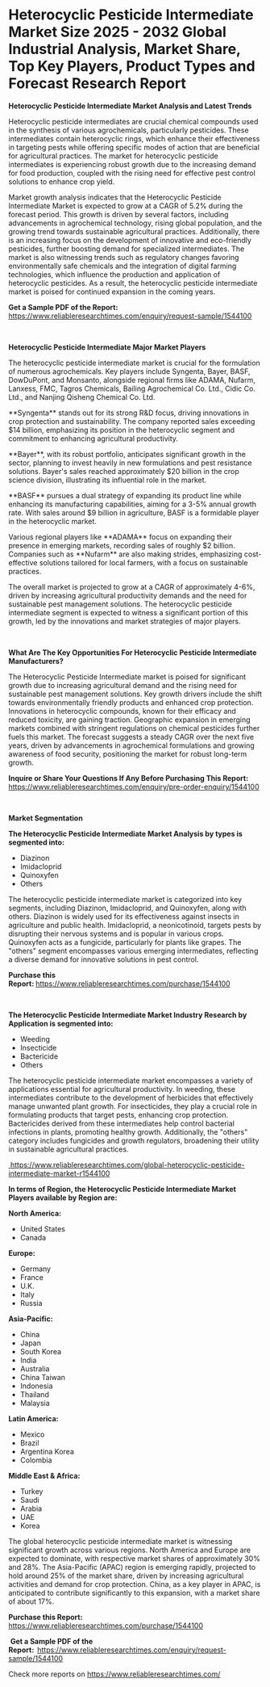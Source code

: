 <p><h1>Heterocyclic Pesticide Intermediate Market Size 2025 - 2032 Global Industrial Analysis, Market Share, Top Key Players, Product Types and Forecast Research Report</h1></p><p><strong>Heterocyclic Pesticide Intermediate Market Analysis and Latest Trends</strong></p>
<p><p>Heterocyclic pesticide intermediates are crucial chemical compounds used in the synthesis of various agrochemicals, particularly pesticides. These intermediates contain heterocyclic rings, which enhance their effectiveness in targeting pests while offering specific modes of action that are beneficial for agricultural practices. The market for heterocyclic pesticide intermediates is experiencing robust growth due to the increasing demand for food production, coupled with the rising need for effective pest control solutions to enhance crop yield.</p><p>Market growth analysis indicates that the Heterocyclic Pesticide Intermediate Market is expected to grow at a CAGR of 5.2% during the forecast period. This growth is driven by several factors, including advancements in agrochemical technology, rising global population, and the growing trend towards sustainable agricultural practices. Additionally, there is an increasing focus on the development of innovative and eco-friendly pesticides, further boosting demand for specialized intermediates. The market is also witnessing trends such as regulatory changes favoring environmentally safe chemicals and the integration of digital farming technologies, which influence the production and application of heterocyclic pesticides. As a result, the heterocyclic pesticide intermediate market is poised for continued expansion in the coming years.</p></p>
<p><strong>Get a Sample PDF of the Report:&nbsp;</strong> <a href="https://www.reliableresearchtimes.com/enquiry/request-sample/1544100?utm_campaign=3287&utm_medium=2&utm_source=Github&utm_content=ia&utm_term=02042025&utm_id=heterocyclic-pesticide-intermediate">https://www.reliableresearchtimes.com/enquiry/request-sample/1544100</a></p>
<p>&nbsp;</p>
<p><strong>Heterocyclic Pesticide Intermediate Major Market Players</strong></p>
<p><p>The heterocyclic pesticide intermediate market is crucial for the formulation of numerous agrochemicals. Key players include Syngenta, Bayer, BASF, DowDuPont, and Monsanto, alongside regional firms like ADAMA, Nufarm, Lanxess, FMC, Tagros Chemicals, Bailing Agrochemical Co. Ltd., Cidic Co. Ltd., and Nanjing Qisheng Chemical Co. Ltd.</p><p>**Syngenta** stands out for its strong R&D focus, driving innovations in crop protection and sustainability. The company reported sales exceeding $14 billion, emphasizing its position in the heterocyclic segment and commitment to enhancing agricultural productivity.</p><p>**Bayer**, with its robust portfolio, anticipates significant growth in the sector, planning to invest heavily in new formulations and pest resistance solutions. Bayer's sales reached approximately $20 billion in the crop science division, illustrating its influential role in the market.</p><p>**BASF** pursues a dual strategy of expanding its product line while enhancing its manufacturing capabilities, aiming for a 3-5% annual growth rate. With sales around $9 billion in agriculture, BASF is a formidable player in the heterocyclic market.</p><p>Various regional players like **ADAMA** focus on expanding their presence in emerging markets, recording sales of roughly $2 billion. Companies such as **Nufarm** are also making strides, emphasizing cost-effective solutions tailored for local farmers, with a focus on sustainable practices.</p><p>The overall market is projected to grow at a CAGR of approximately 4-6%, driven by increasing agricultural productivity demands and the need for sustainable pest management solutions. The heterocyclic pesticide intermediate segment is expected to witness a significant portion of this growth, led by the innovations and market strategies of major players.</p></p>
<p>&nbsp;</p>
<p><strong>What Are The Key Opportunities For Heterocyclic Pesticide Intermediate Manufacturers?</strong></p>
<p><p>The Heterocyclic Pesticide Intermediate market is poised for significant growth due to increasing agricultural demand and the rising need for sustainable pest management solutions. Key growth drivers include the shift towards environmentally friendly products and enhanced crop protection. Innovations in heterocyclic compounds, known for their efficacy and reduced toxicity, are gaining traction. Geographic expansion in emerging markets combined with stringent regulations on chemical pesticides further fuels this market. The forecast suggests a steady CAGR over the next five years, driven by advancements in agrochemical formulations and growing awareness of food security, positioning the market for robust long-term growth.</p></p>
<p><strong>Inquire or Share Your Questions If Any Before Purchasing This Report:</strong> <a href="https://www.reliableresearchtimes.com/enquiry/pre-order-enquiry/1544100?utm_campaign=3287&utm_medium=2&utm_source=Github&utm_content=ia&utm_term=02042025&utm_id=heterocyclic-pesticide-intermediate">https://www.reliableresearchtimes.com/enquiry/pre-order-enquiry/1544100</a></p>
<p>&nbsp;</p>
<p><strong>Market Segmentation</strong></p>
<p><strong>The Heterocyclic Pesticide Intermediate Market Analysis by types is segmented into:</strong></p>
<p><ul><li>Diazinon</li><li>Imidacloprid</li><li>Quinoxyfen</li><li>Others</li></ul></p>
<p><p>The heterocyclic pesticide intermediate market is categorized into key segments, including Diazinon, Imidacloprid, and Quinoxyfen, along with others. Diazinon is widely used for its effectiveness against insects in agriculture and public health. Imidacloprid, a neonicotinoid, targets pests by disrupting their nervous systems and is popular in various crops. Quinoxyfen acts as a fungicide, particularly for plants like grapes. The "others" segment encompasses various emerging intermediates, reflecting a diverse demand for innovative solutions in pest control.</p></p>
<p><strong>Purchase this Report:&nbsp;</strong><a href="https://www.reliableresearchtimes.com/purchase/1544100?utm_campaign=3287&utm_medium=2&utm_source=Github&utm_content=ia&utm_term=02042025&utm_id=heterocyclic-pesticide-intermediate">https://www.reliableresearchtimes.com/purchase/1544100</a></p>
<p>&nbsp;</p>
<p><strong>The Heterocyclic Pesticide Intermediate Market Industry Research by Application is segmented into:</strong></p>
<p><ul><li>Weeding</li><li>Insecticide</li><li>Bactericide</li><li>Others</li></ul></p>
<p><p>The heterocyclic pesticide intermediate market encompasses a variety of applications essential for agricultural productivity. In weeding, these intermediates contribute to the development of herbicides that effectively manage unwanted plant growth. For insecticides, they play a crucial role in formulating products that target pests, enhancing crop protection. Bactericides derived from these intermediates help control bacterial infections in plants, promoting healthy growth. Additionally, the "others" category includes fungicides and growth regulators, broadening their utility in sustainable agricultural practices.</p></p>
<p><a href="https://www.reliableresearchtimes.com/global-heterocyclic-pesticide-intermediate-market-r1544100?utm_campaign=3287&utm_medium=2&utm_source=Github&utm_content=ia&utm_term=02042025&utm_id=heterocyclic-pesticide-intermediate">&nbsp;https://www.reliableresearchtimes.com/global-heterocyclic-pesticide-intermediate-market-r1544100</a></p>
<p><strong>In terms of Region, the Heterocyclic Pesticide Intermediate Market Players available by Region are:</strong></p>
<p>
    <p> <strong> North America: </strong>
        <ul>
            <li>United States</li>
            <li>Canada</li>
        </ul>
        </p> 
    <p> <strong> Europe: </strong>
        <ul>
            <li>Germany</li>
            <li>France</li>
            <li>U.K.</li>
            <li>Italy</li>
            <li>Russia</li>
        </ul>
        </p> 
    <p> <strong> Asia-Pacific: </strong>
        <ul>
            <li>China</li>
            <li>Japan</li>
            <li>South Korea</li>
            <li>India</li>
            <li>Australia</li>
            <li>China Taiwan</li>
            <li>Indonesia</li>
            <li>Thailand</li>
            <li>Malaysia</li>
        </ul>
        </p> 
    <p> <strong> Latin America: </strong>
        <ul>
            <li>Mexico</li>
            <li>Brazil</li>
            <li>Argentina Korea</li>
            <li>Colombia</li>
        </ul>
        </p> 
    <p> <strong> Middle East & Africa: </strong>
        <ul>
            <li>Turkey</li>
            <li>Saudi</li>
            <li>Arabia</li>
            <li>UAE</li>
            <li>Korea</li>
        </ul>
    </p>
    </p>
<p><p>The global heterocyclic pesticide intermediate market is witnessing significant growth across various regions. North America and Europe are expected to dominate, with respective market shares of approximately 30% and 28%. The Asia-Pacific (APAC) region is emerging rapidly, projected to hold around 25% of the market share, driven by increasing agricultural activities and demand for crop protection. China, as a key player in APAC, is anticipated to contribute significantly to this expansion, with a market share of about 17%.</p></p>
<p><strong>Purchase this Report: </strong><a href="https://www.reliableresearchtimes.com/purchase/1544100?utm_campaign=3287&utm_medium=2&utm_source=Github&utm_content=ia&utm_term=02042025&utm_id=heterocyclic-pesticide-intermediate">https://www.reliableresearchtimes.com/purchase/1544100</a></p>
<p>&nbsp;<strong>Get a Sample PDF of the Report:&nbsp;&nbsp;</strong><a href="https://www.reliableresearchtimes.com/enquiry/request-sample/1544100?utm_campaign=3287&utm_medium=2&utm_source=Github&utm_content=ia&utm_term=02042025&utm_id=heterocyclic-pesticide-intermediate">https://www.reliableresearchtimes.com/enquiry/request-sample/1544100</a></p>
<p><strong></strong></p>
<p>Check more reports on <a href="https://www.reliableresearchtimes.com/?utm_campaign=3287&utm_medium=2&utm_source=Github&utm_content=ia&utm_term=02042025&utm_id=heterocyclic-pesticide-intermediate">https://www.reliableresearchtimes.com/</a></p>